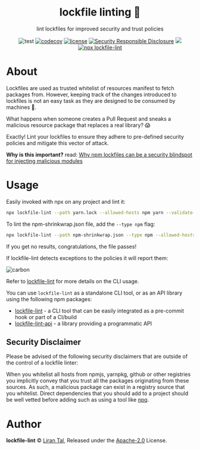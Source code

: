 <p align="center"><h1 align="center">
  lockfile linting 🌈
</h1>

<p align="center">
  lint lockfiles for improved security and trust policies
</p>

<p align="center">
  <img src="https://github.com/lirantal/lockfile-lint/actions/workflows/test.yml/badge.svg?branch=master" alt="test">
  <a href="https://codecov.io/gh/lirantal/lockfile-lint"><img src="https://badgen.net/codecov/c/github/lirantal/lockfile-lint" alt="codecov"/></a>
  <a href="https://www.npmjs.org/package/lockfile-lint-api"><img src="https://badgen.net/npm/license/lockfile-lint-api" alt="license"/></a>
  <a href="https://github.com/nodejs/security-wg/blob/master/processes/responsible_disclosure_template.md"><img src="https://img.shields.io/badge/Security-Responsible%20Disclosure-yellow.svg" alt="Security Responsible Disclosure" /></a>
  <a href="https://twitter.com/liran_tal/" alt="follow liran_tal twitter"><img src="https://badgen.net/twitter/follow/liran_tal" /></a>
     <a href="https://github.com/lirantal/lockfile-lint#usage"><img src="https://badgen.net/badge/npx/lockfile-lint%20--path%20yarn.lock%20--type%20yarn%20--validate-https%20--allowed-hosts%20npm/blue?icon=npm" alt="npx lockfile-lint" /></a>
</p>

# About

Lockfiles are used as trusted whitelist of resources manifest to fetch packages from.
However, keeping track of the changes introduced to lockfiles is not an easy task as they are designed to be consumed by machines 🤖.

What happens when someone creates a Pull Request and sneaks a malicious resource package that replaces a real library? 😱

Exactly!
Lint your lockfiles to ensure they adhere to pre-defined security policies and mitigate this vector of attack.

**Why is this important?** read: [Why npm lockfiles can be a security blindspot for injecting malicious modules](https://snyk.io/blog/why-npm-lockfiles-can-be-a-security-blindspot-for-injecting-malicious-modules/)

# Usage

Easily invoked with npx on any project and lint it:

```bash
npx lockfile-lint --path yarn.lock --allowed-hosts npm yarn --validate-https
```

To lint the npm-shrinkwrap.json file, add the `--type npm` flag:

```bash
npx lockfile-lint --path npm-shrinkwrap.json --type npm --allowed-hosts npm yarn --validate-https
```

If you get no results, congratulations, the file passes!

If lockfile-lint detects exceptions to the policies it will report them:

![carbon](https://user-images.githubusercontent.com/316371/59755684-09923200-9291-11e9-9add-6886dfc6689a.png)

Refer to [lockfile-lint](https://github.com/lirantal/lockfile-lint/tree/master/packages/lockfile-lint) for more details on the CLI usage.

You can use `lockfile-lint` as a standalone CLI tool, or as an API library using the following npm packages:

- [lockfile-lint](https://github.com/lirantal/lockfile-lint/tree/master/packages/lockfile-lint) - a CLI tool that can be easily integrated as a pre-commit hook or part of a CI/build
- [lockfile-lint-api](https://github.com/lirantal/lockfile-lint/tree/master/packages/lockfile-lint-api) - a library providing a programmatic API

## Security Disclaimer

Please be advised of the following security disclaimers that are outside of the control of a lockfile linter:

When you whitelist all hosts from npmjs, yarnpkg, github or other registries you implicitly convey that you trust all the packages originating from these sources. As such, a malicious package can exist in a registry source that you whitelist. Direct dependencies that you should add to a project should be well vetted before adding such as using a tool like [npq](https://github.com/lirantal/npq).



# Author

**lockfile-lint** © [Liran Tal](https://github.com/lirantal), Released under the [Apache-2.0](./LICENSE) License.
